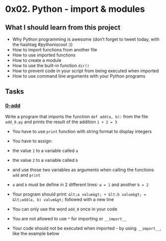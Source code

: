 # 0x02. Python - import & modules

## What I should learn from this project

* Why Python programming is awesome (don’t forget to tweet today, with the hashtag #pythoniscool :))
* How to import functions from another file
* How to use imported functions
* How to create a module
* How to use the built-in function `dir()`
* How to prevent code in your script from being executed when imported
* How to use command line arguments with your Python programs


## Tasks

### [0-add](./0-add.py)

Write a program that imports the function `def add(a, b):` from the file `add_0.py` and prints the result of the addition `1 + 2 = 3`


* You have to use `print` function with string format to display integers
* You have to assign:


* the value `1` to a variable called `a` 
* the value `2` to a variable called `b`
* and use those two variables as arguments when calling the functions `add` and `print`

* `a` and `b` must be define in 2 different lines: `a = 1` and another `b = 2`
* Your program should print: `&lt;a value&gt; + &lt;b value&gt; = &lt;add(a, b) value&gt;` followed with a new line
* You can only use the word `add_0` once in your code
* You are not allowed to use `*` for importing or `__import__`
* Your code should not be executed when imported - by using `__import__`, like the example below

